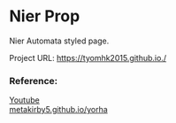 # Nier Prop

Nier Automata styled page.

Project URL: https://tyomhk2015.github.io./

### Reference:
<a href="https://www.youtube.com/watch?v=WIrpMpTeeiU">Youtube</a><br>
<a href="https://metakirby5.github.io/yorha/">metakirby5.github.io/yorha</a>

